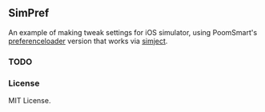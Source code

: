 ## SimPref
An example of making tweak settings for iOS simulator, using PoomSmart's [preferenceloader](https://github.com/PoomSmart/preferenceloader) version that works via [simject](https://github.com/angelXwind/simject).

### TODO ###

### License ###
MIT License.
